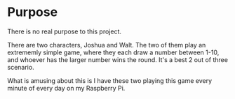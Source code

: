 # Purpose
There is no real purpose to this project.

There are two characters, Joshua and Walt. The two of them play
an extrememly simple game, where they each draw a number between 1-10,
and whoever has the larger number wins the round. It's a best 2 out of
three scenario.

What is amusing about this is I have these two playing this game every
minute of every day on my Raspberry Pi.
